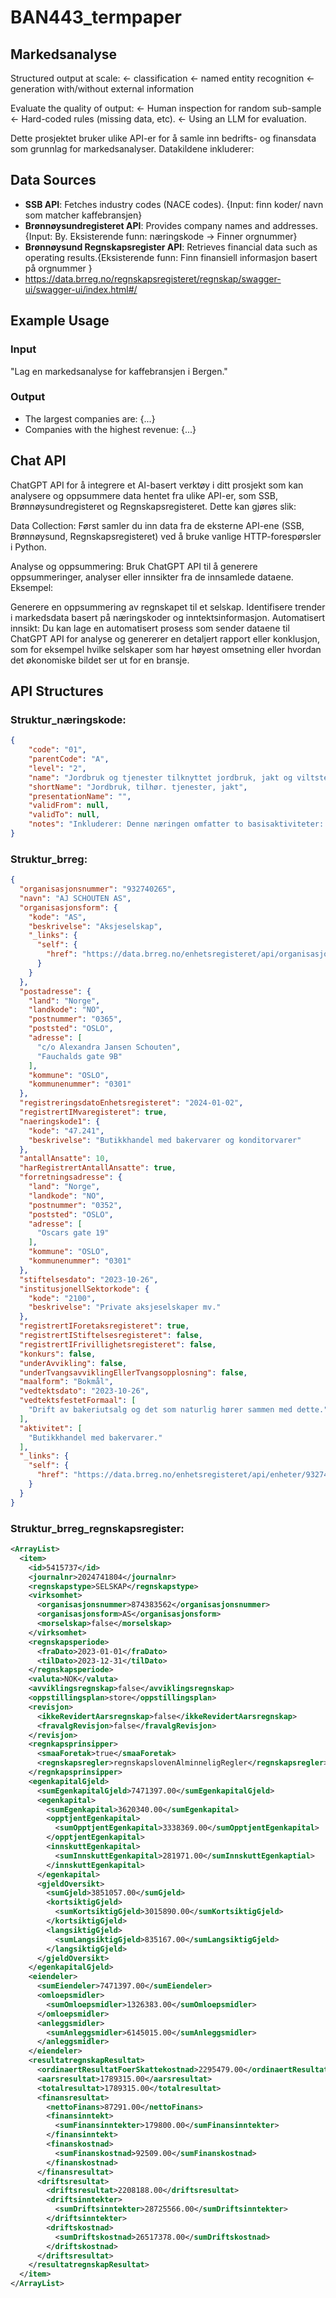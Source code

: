 # BAN443_termpaper
## Markedsanalyse

Structured output at scale:
<- classification
<- named entity recognition
<- generation with/without external information

Evaluate the quality of output: 
<- Human inspection for random sub-sample
<- Hard-coded rules (missing data, etc).
<- Using an LLM for evaluation. 

Dette prosjektet bruker ulike API-er for å samle inn bedrifts- og finansdata som grunnlag for markedsanalyser. Datakildene inkluderer:

## Data Sources
- **SSB API**: Fetches industry codes (NACE codes). {Input: finn koder/ navn som matcher kaffebransjen}
- **Brønnøysundregisteret API**: Provides company names and addresses. {Input: By. Eksisterende funn: næringskode -> Finner orgnummer}
- **Brønnøysund Regnskapsregister API**: Retrieves financial data such as operating results.{Eksisterende funn: Finn finansiell informasjon basert på orgnummer }
- https://data.brreg.no/regnskapsregisteret/regnskap/swagger-ui/swagger-ui/index.html#/

## Example Usage
### Input
"Lag en markedsanalyse for kaffebransjen i Bergen."

### Output
- The largest companies are: {...}
- Companies with the highest revenue: {...}

## Chat API

ChatGPT API for å integrere et AI-basert verktøy i ditt prosjekt som kan analysere og oppsummere data hentet fra ulike API-er, som SSB, Brønnøysundregisteret og Regnskapsregisteret. Dette kan gjøres slik:

Data Collection: Først samler du inn data fra de eksterne API-ene (SSB, Brønnøysund, Regnskapsregisteret) ved å bruke vanlige HTTP-forespørsler i Python.

Analyse og oppsummering: Bruk ChatGPT API til å generere oppsummeringer, analyser eller innsikter fra de innsamlede dataene. Eksempel:

Generere en oppsummering av regnskapet til et selskap.
Identifisere trender i markedsdata basert på næringskoder og inntektsinformasjon.
Automatisert innsikt: Du kan lage en automatisert prosess som sender dataene til ChatGPT API for analyse og genererer en detaljert rapport eller konklusjon, som for eksempel hvilke selskaper som har høyest omsetning eller hvordan det økonomiske bildet ser ut for en bransje.


## API Structures

### Struktur_næringskode:
```json
{
    "code": "01",
    "parentCode": "A",
    "level": "2",
    "name": "Jordbruk og tjenester tilknyttet jordbruk, jakt og viltstell",
    "shortName": "Jordbruk, tilhør. tjenester, jakt",
    "presentationName": "",
    "validFrom": null,
    "validTo": null,
    "notes": "Inkluderer: Denne næringen omfatter to basisaktiviteter: produksjon av vegetabilske og animalske produkter, jordbruk, dyrking av genetisk modifiserte vekster og oppdrett av genetisk modifiserte dyr..."
}

```


### Struktur_brreg:
```json
{
  "organisasjonsnummer": "932740265",
  "navn": "AJ SCHOUTEN AS",
  "organisasjonsform": {
    "kode": "AS",
    "beskrivelse": "Aksjeselskap",
    "_links": {
      "self": {
        "href": "https://data.brreg.no/enhetsregisteret/api/organisasjonsformer/AS"
      }
    }
  },
  "postadresse": {
    "land": "Norge",
    "landkode": "NO",
    "postnummer": "0365",
    "poststed": "OSLO",
    "adresse": [
      "c/o Alexandra Jansen Schouten",
      "Fauchalds gate 9B"
    ],
    "kommune": "OSLO",
    "kommunenummer": "0301"
  },
  "registreringsdatoEnhetsregisteret": "2024-01-02",
  "registrertIMvaregisteret": true,
  "naeringskode1": {
    "kode": "47.241",
    "beskrivelse": "Butikkhandel med bakervarer og konditorvarer"
  },
  "antallAnsatte": 10,
  "harRegistrertAntallAnsatte": true,
  "forretningsadresse": {
    "land": "Norge",
    "landkode": "NO",
    "postnummer": "0352",
    "poststed": "OSLO",
    "adresse": [
      "Oscars gate 19"
    ],
    "kommune": "OSLO",
    "kommunenummer": "0301"
  },
  "stiftelsesdato": "2023-10-26",
  "institusjonellSektorkode": {
    "kode": "2100",
    "beskrivelse": "Private aksjeselskaper mv."
  },
  "registrertIForetaksregisteret": true,
  "registrertIStiftelsesregisteret": false,
  "registrertIFrivillighetsregisteret": false,
  "konkurs": false,
  "underAvvikling": false,
  "underTvangsavviklingEllerTvangsopplosning": false,
  "maalform": "Bokmål",
  "vedtektsdato": "2023-10-26",
  "vedtektsfestetFormaal": [
    "Drift av bakeriutsalg og det som naturlig hører sammen med dette."
  ],
  "aktivitet": [
    "Butikkhandel med bakervarer."
  ],
  "_links": {
    "self": {
      "href": "https://data.brreg.no/enhetsregisteret/api/enheter/932740265"
    }
  }
}

```


### Struktur_brreg_regnskapsregister:

```xml
<ArrayList>
  <item>
    <id>5415737</id>
    <journalnr>2024741804</journalnr>
    <regnskapstype>SELSKAP</regnskapstype>
    <virksomhet>
      <organisasjonsnummer>874383562</organisasjonsnummer>
      <organisasjonsform>AS</organisasjonsform>
      <morselskap>false</morselskap>
    </virksomhet>
    <regnskapsperiode>
      <fraDato>2023-01-01</fraDato>
      <tilDato>2023-12-31</tilDato>
    </regnskapsperiode>
    <valuta>NOK</valuta>
    <avviklingsregnskap>false</avviklingsregnskap>
    <oppstillingsplan>store</oppstillingsplan>
    <revisjon>
      <ikkeRevidertAarsregnskap>false</ikkeRevidertAarsregnskap>
      <fravalgRevisjon>false</fravalgRevisjon>
    </revisjon>
    <regnkapsprinsipper>
      <smaaForetak>true</smaaForetak>
      <regnskapsregler>regnskapslovenAlminneligRegler</regnskapsregler>
    </regnkapsprinsipper>
    <egenkapitalGjeld>
      <sumEgenkapitalGjeld>7471397.00</sumEgenkapitalGjeld>
      <egenkapital>
        <sumEgenkapital>3620340.00</sumEgenkapital>
        <opptjentEgenkapital>
          <sumOpptjentEgenkapital>3338369.00</sumOpptjentEgenkapital>
        </opptjentEgenkapital>
        <innskuttEgenkapital>
          <sumInnskuttEgenkapital>281971.00</sumInnskuttEgenkaptial>
        </innskuttEgenkapital>
      </egenkapital>
      <gjeldOversikt>
        <sumGjeld>3851057.00</sumGjeld>
        <kortsiktigGjeld>
          <sumKortsiktigGjeld>3015890.00</sumKortsiktigGjeld>
        </kortsiktigGjeld>
        <langsiktigGjeld>
          <sumLangsiktigGjeld>835167.00</sumLangsiktigGjeld>
        </langsiktigGjeld>
      </gjeldOversikt>
    </egenkapitalGjeld>
    <eiendeler>
      <sumEiendeler>7471397.00</sumEiendeler>
      <omloepsmidler>
        <sumOmloepsmidler>1326383.00</sumOmloepsmidler>
      </omloepsmidler>
      <anleggsmidler>
        <sumAnleggsmidler>6145015.00</sumAnleggsmidler>
      </anleggsmidler>
    </eiendeler>
    <resultatregnskapResultat>
      <ordinaertResultatFoerSkattekostnad>2295479.00</ordinaertResultatFoerSkattekostnad>
      <aarsresultat>1789315.00</aarsresultat>
      <totalresultat>1789315.00</totalresultat>
      <finansresultat>
        <nettoFinans>87291.00</nettoFinans>
        <finansinntekt>
          <sumFinansinntekter>179800.00</sumFinansinntekter>
        </finansinntekt>
        <finanskostnad>
          <sumFinanskostnad>92509.00</sumFinanskostnad>
        </finanskostnad>
      </finansresultat>
      <driftsresultat>
        <driftsresultat>2208188.00</driftsresultat>
        <driftsinntekter>
          <sumDriftsinntekter>28725566.00</sumDriftsinntekter>
        </driftsinntekter>
        <driftskostnad>
          <sumDriftskostnad>26517378.00</sumDriftskostnad>
        </driftskostnad>
      </driftsresultat>
    </resultatregnskapResultat>
  </item>
</ArrayList>

```


